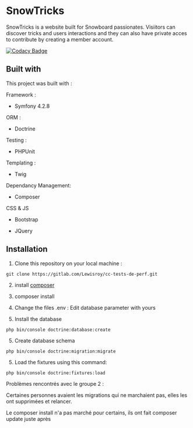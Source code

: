 # SnowTricks

SnowTricks is a website built for Snowboard passionates.
Visiitors can discover tricks and users interactions and they can also have private acces to contribute by creating a member account.

[![Codacy Badge](https://api.codacy.com/project/badge/Grade/c01632f854234b8ab04afdc57544dd32)](https://www.codacy.com/app/moezovic/snow-tricks?utm_source=github.com&amp;utm_medium=referral&amp;utm_content=moezovic/snow-tricks&amp;utm_campaign=Badge_Grade)

## Built with

This project was built with :

Framework :  

* Symfony 4.2.8

ORM : 

* Doctrine

Testing :

* PHPUnit

Templating : 

* Twig

Dependancy Management:

* Composer

CSS & JS

* Bootstrap

* JQuery

## Installation

1. Clone this repository on your local machine : 

```
git clone https://gitlab.com/Lewisroy/cc-tests-de-perf.git
```

2. install [composer](https://getcomposer.org/doc/00-intro.md)

3. composer install

4. Change the files .env : Edit database parameter with yours 

5. Install the database

```
php bin/console doctrine:database:create
```

5. Create database schema

```
php bin/console doctrine:migration:migrate
```

5. Load the fixtures using this command:

```
php bin/console doctrine:fixtures:load
```

Problèmes rencontrés avec le groupe 2 :

Certaines personnes avaient les migrations qui ne marchaient pas, elles les ont supprimées et relancer.

Le composer install n'a pas marché pour certains, ils ont fait composer update juste après
